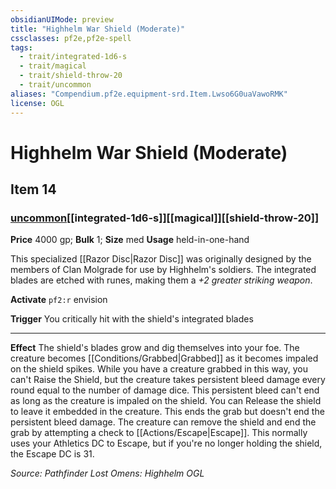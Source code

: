 ```yaml
---
obsidianUIMode: preview
title: "Highhelm War Shield (Moderate)"
cssclasses: pf2e,pf2e-spell
tags:
  - trait/integrated-1d6-s
  - trait/magical
  - trait/shield-throw-20
  - trait/uncommon
aliases: "Compendium.pf2e.equipment-srd.Item.Lwso6G0uaVawoRMK"
license: OGL
---
```

# Highhelm War Shield (Moderate)
## Item 14
### [uncommon](uncommon.md "Uncommon Rarity Trait")[[integrated-1d6-s]][[magical]][[shield-throw-20]]


**Price** 4000 gp; 
**Bulk** 1; **Size** med
**Usage** held-in-one-hand

This specialized [[Razor Disc|Razor Disc]] was originally designed by the members of Clan Molgrade for use by Highhelm's soldiers. The integrated blades are etched with runes, making them a _+2 greater striking weapon_.

**Activate** `pf2:r` envision

**Trigger** You critically hit with the shield's integrated blades

* * *

**Effect** The shield's blades grow and dig themselves into your foe. The creature becomes [[Conditions/Grabbed|Grabbed]] as it becomes impaled on the shield spikes. While you have a creature grabbed in this way, you can't Raise the Shield, but the creature takes persistent bleed damage every round equal to the number of damage dice. This persistent bleed can't end as long as the creature is impaled on the shield. You can Release the shield to leave it embedded in the creature. This ends the grab but doesn't end the persistent bleed damage. The creature can remove the shield and end the grab by attempting a check to [[Actions/Escape|Escape]]. This normally uses your Athletics DC to Escape, but if you're no longer holding the shield, the Escape DC is 31.

*Source: Pathfinder Lost Omens: Highhelm*
*OGL*